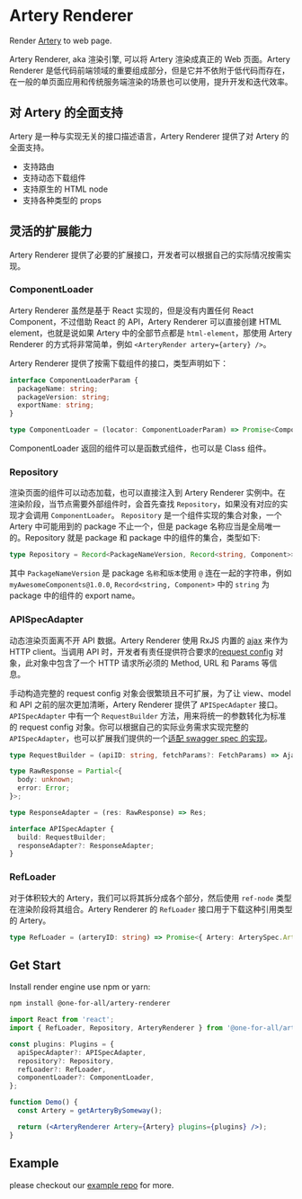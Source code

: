 # Artery Renderer

Render [Artery](https://github.com/quanxiang-cloud/one-for-all/tree/main/packages/artery) to web page.

Artery Renderer, aka 渲染引擎, 可以将 Artery 渲染成真正的 Web 页面。Artery Renderer 是低代码前端领域的重要组成部分，但是它并不依附于低代码而存在，在一般的单页面应用和传统服务端渲染的场景也可以使用，提升开发和迭代效率。

## 对 Artery 的全面支持

Artery 是一种与实现无关的接口描述语言，Artery Renderer 提供了对 Artery 的全面支持。

- 支持路由
- 支持动态下载组件
- 支持原生的 HTML node
- 支持各种类型的 props

## 灵活的扩展能力

Artery Renderer 提供了必要的扩展接口，开发者可以根据自己的实际情况按需实现。

### ComponentLoader

Artery Renderer 虽然是基于 React 实现的，但是没有内置任何 React Component，不过借助 React 的 API，Artery Renderer 可以直接创建 HTML element，也就是说如果 Artery 中的全部节点都是 `html-element`，那使用 Artery Renderer 的方式将非常简单，例如 `<ArteryRender artery={artery} />`。

Artery Renderer 提供了按需下载组件的接口，类型声明如下：

```typescript
interface ComponentLoaderParam {
  packageName: string;
  packageVersion: string;
  exportName: string;
}

type ComponentLoader = (locator: ComponentLoaderParam) => Promise<Component>
```

ComponentLoader 返回的组件可以是函数式组件，也可以是 Class 组件。

### Repository

渲染页面的组件可以动态加载，也可以直接注入到 Artery Renderer 实例中。在渲染阶段，当节点需要外部组件时，会首先查找 `Repository`，如果没有对应的实现才会调用 `ComponentLoader`。 `Repository` 是一个组件实现的集合对象，一个 Artery 中可能用到的 package 不止一个，但是 package 名称应当是全局唯一的。Repository 就是 package 和 package 中的组件的集合，类型如下:

```typescript
type Repository = Record<PackageNameVersion, Record<string, Component>>;
```

其中 `PackageNameVersion` 是 package `名称`和`版本`使用 `@` 连在一起的字符串，例如 `myAwesomeComponents@1.0.0`, `Record<string, Component>` 中的 `string` 为 package 中的组件的 export name。

### APISpecAdapter

动态渲染页面离不开 API 数据。Artery Renderer 使用 RxJS 内置的 [ajax](https://rxjs.dev/api/ajax/ajax) 来作为 HTTP client。当调用 API 时，开发者有责任提供符合要求的[request config](https://github.com/quanxiang-cloud/one-for-all/blob/main/packages/api-spec-adapter/src/types.ts#L35) 对象，此对象中包含了一个 HTTP 请求所必须的 Method, URL 和 Params 等信息。

手动构造完整的 request config 对象会很繁琐且不可扩展，为了让 view、model 和 API 之前的层次更加清晰，Artery Renderer 提供了 `APISpecAdapter` 接口。`APISpecAdapter` 中有一个 `RequestBuilder` 方法，用来将统一的参数转化为标准的 request config 对象。你可以根据自己的实际业务需求实现完整的 `APISpecAdapter`，也可以扩展我们提供的一个[适配 swagger spec 的实现](https://github.com/quanxiang-cloud/one-for-all/tree/main/packages/api-spec-adapter)。

```typescript
type RequestBuilder = (apiID: string, fetchParams?: FetchParams) => AjaxConfig | undefined;

type RawResponse = Partial<{
  body: unknown;
  error: Error;
}>;

type ResponseAdapter = (res: RawResponse) => Res;

interface APISpecAdapter {
  build: RequestBuilder;
  responseAdapter?: ResponseAdapter;
}
```

### RefLoader

对于体积较大的 Artery，我们可以将其拆分成各个部分，然后使用 `ref-node` 类型在渲染阶段将其组合。Artery Renderer 的 `RefLoader` 接口用于下载这种引用类型的 Artery。

```typescript
type RefLoader = (arteryID: string) => Promise<{ Artery: ArterySpec.Artery; plugins?: Plugins }>;
```

## Get Start

Install render engine use npm or yarn:

```bash
npm install @one-for-all/artery-renderer
```

```jsx
import React from 'react';
import { RefLoader, Repository, ArteryRenderer } from '@one-for-all/artery-renderer';

const plugins: Plugins = {
  apiSpecAdapter?: APISpecAdapter,
  repository?: Repository,
  refLoader?: RefLoader,
  componentLoader?: ComponentLoader,
};

function Demo() {
  const Artery = getArteryBySomeway();

  return (<ArteryRenderer Artery={Artery} plugins={plugins} />);
}

```

## Example

please checkout our [example repo](https://github.com/quanxiang-cloud/one-for-all/tree/main/packages/example) for more.
